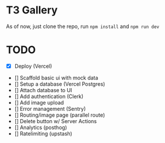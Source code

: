 # T3 Gallery

As of now, just clone the repo, run `npm install` and `npm run dev`

# TODO

- [x] Deploy (Vercel)
- [] Scaffold basic ui with mock data
- [] Setup a database (Vercel Postgres)
- [] Attach database to UI
- [] Add authentication (Clerk)
- [] Add image upload
- [] Error management (Sentry)
- [] Routing/image page (parallel route)
- [] Delete button w/ Server Actions
- [] Analytics (posthog)
- [] Ratelimiting (upstash)
